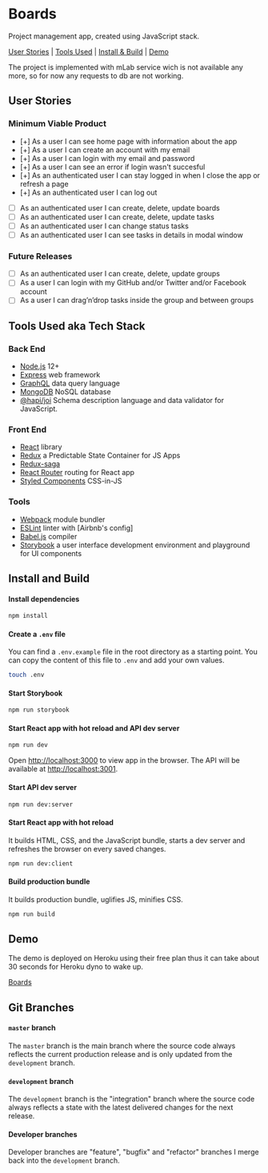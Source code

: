 # Boards

Project management app, created using JavaScript stack.

[User Stories](#user-stories) | [Tools Used](#tools-used-aka-tech-stack) | [Install & Build](#install-and-build) | [Demo](#demo)

The project is implemented with mLab service wich is not available any more, so for now any requests to db are not working.


## User Stories

### Minimum Viable Product

- [+] As a user I can see home page with information about the app
- [+] As a user I can create an account with my email
- [+] As a user I can login with my email and password
- [+] As a user I can see an error if login wasn't succesful
- [+] As an authenticated user I can stay logged in when I close the app or refresh a page
- [+] As an authenticated user I can log out
- [ ] As an authenticated user I can create, delete, update boards
- [ ] As an authenticated user I can create, delete, update tasks
- [ ] As an authenticated user I can change status tasks
- [ ] As an authenticated user I can see tasks in details in modal window

### Future Releases

- [ ] As an authenticated user I can create, delete, update groups
- [ ] As a user I can login with my GitHub and/or Twitter and/or Facebook account
- [ ] As a user I can drag’n’drop tasks inside the group and between groups

## Tools Used aka Tech Stack

### Back End

- [Node.js](https://nodejs.org/en/) 12+
- [Express](https://expressjs.com/) web framework
- [GraphQL](http://graphql.org/) data query language
- [MongoDB](https://www.mongodb.com/) NoSQL database
- [@hapi/joi](https://hapi.dev/family/joi/) Schema description language and data validator for JavaScript.

### Front End

- [React](https://facebook.github.io/react/) library
- [Redux](https://redux.js.org/) a Predictable State Container for JS Apps
- [Redux-saga](https://redux-saga.js.org/)
- [React Router](https://reacttraining.com/react-router/) routing for React app
- [Styled Components](https://www.styled-components.com/) CSS-in-JS

### Tools

- [Webpack](https://webpack.js.org/) module bundler
- [ESLint](http://eslint.org/) linter with [Airbnb's config]
- [Babel.js](https://babeljs.io/) compiler
- [Storybook](https://storybook.js.org/) a user interface development environment and playground for UI components

## Install and Build

#### Install dependencies

``` bash
npm install
```

#### Create a `.env` file

You can find a `.env.example` file in the root directory as a starting point. You can copy the content of this file to `.env` and add your own values.

``` bash
touch .env
```

#### Start Storybook

```bash
npm run storybook
```

#### Start React app with hot reload and API dev server

``` bash
npm run dev
```

Open [http://localhost:3000](http://localhost:3000) to view app in the browser.
The API will be available at [http://localhost:3001](http://localhost:3001).

#### Start API dev server

``` bash
npm run dev:server
```

#### Start React app with hot reload

It builds HTML, CSS, and the JavaScript bundle, starts a dev server and refreshes the browser on every saved changes.

``` bash
npm run dev:client
```

#### Build production bundle

It builds production bundle, uglifies JS, minifies CSS.

``` bash
npm run build
```

## Demo

The demo is deployed on Heroku using their free plan thus it can take about 30 seconds for Heroku dyno to wake up.

[Boards](https://boards-ostefani.herokuapp.com/)

## Git Branches

#### `master` branch

The `master` branch is the main branch where the source code always reflects the current production release and is only updated from the `development` branch.

#### `development` branch

The `development` branch is the "integration" branch where the source code always reflects a state with the latest delivered changes for the next release.

#### Developer branches

Developer branches are "feature", "bugfix" and "refactor" branches I merge back into the `development` branch.
